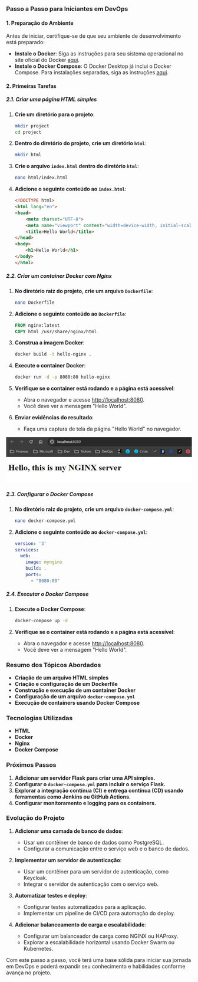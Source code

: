 ### Passo a Passo para Iniciantes em DevOps

#### 1. **Preparação do Ambiente**

Antes de iniciar, certifique-se de que seu ambiente de desenvolvimento está preparado:

- **Instale o Docker**: Siga as instruções para seu sistema operacional no site oficial do Docker [aqui](https://docs.docker.com/get-docker/).
- **Instale o Docker Compose**: O Docker Desktop já inclui o Docker Compose. Para instalações separadas, siga as instruções [aqui](https://docs.docker.com/compose/install/).

#### 2. **Primeiras Tarefas**

##### 2.1. Criar uma página HTML simples

1. **Crie um diretório para o projeto**:
   ```sh
   mkdir project
   cd project
   ```

2. **Dentro do diretório do projeto, crie um diretório `html`**:
   ```sh
   mkdir html
   ```

3. **Crie o arquivo `index.html` dentro do diretório `html`**:
   ```sh
   nano html/index.html
   ```

4. **Adicione o seguinte conteúdo ao `index.html`**:
   ```html
   <!DOCTYPE html>
   <html lang="en">
   <head>
       <meta charset="UTF-8">
       <meta name="viewport" content="width=device-width, initial-scale=1.0">
       <title>Hello World</title>
   </head>
   <body>
       <h1>Hello World</h1>
   </body>
   </html>
   ```

##### 2.2. Criar um container Docker com Nginx

1. **No diretório raiz do projeto, crie um arquivo `Dockerfile`**:
   ```sh
   nano Dockerfile
   ```

2. **Adicione o seguinte conteúdo ao `Dockerfile`**:
   ```Dockerfile
   FROM nginx:latest
   COPY html /usr/share/nginx/html
   ```

3. **Construa a imagem Docker**:
   ```sh
   docker build -t hello-nginx .
   ```

4. **Execute o container Docker**:
   ```sh
   docker run -d -p 8080:80 hello-nginx
   ```

5. **Verifique se o container está rodando e a página está acessível**:
   - Abra o navegador e acesse [http://localhost:8080](http://localhost:8080).
   - Você deve ver a mensagem "Hello World".

6. **Enviar evidências do resultado**:
   - Faça uma captura de tela da página "Hello World" no navegador.

![<alt-text>](hello-nginx-server.png)



##### 2.3. Configurar o Docker Compose

1. **No diretório raiz do projeto, crie um arquivo `docker-compose.yml`**:
   ```sh
   nano docker-compose.yml
   ```

2. **Adicione o seguinte conteúdo ao `docker-compose.yml`**:
   ```yaml
   version: '3'
   services:
     web:
       image: mynginx
       build: .
       ports:
         - "8080:80"
   ```

##### 2.4. Executar o Docker Compose

1. **Execute o Docker Compose**:
   ```sh
   docker-compose up -d
   ```

2. **Verifique se o container está rodando e a página está acessível**:
   - Abra o navegador e acesse [http://localhost:8080](http://localhost:8080).
   - Você deve ver a mensagem "Hello World".

### Resumo dos Tópicos Abordados

- **Criação de um arquivo HTML simples**
- **Criação e configuração de um Dockerfile**
- **Construção e execução de um container Docker**
- **Configuração de um arquivo `docker-compose.yml`**
- **Execução de containers usando Docker Compose**

### Tecnologias Utilizadas

- **HTML**
- **Docker**
- **Nginx**
- **Docker Compose**

### Próximos Passos

1. **Adicionar um servidor Flask para criar uma API simples.**
2. **Configurar o `docker-compose.yml` para incluir o serviço Flask.**
3. **Explorar a integração contínua (CI) e entrega contínua (CD) usando ferramentas como Jenkins ou GitHub Actions.**
4. **Configurar monitoramento e logging para os containers.**

### Evolução do Projeto

1. **Adicionar uma camada de banco de dados**:
   - Usar um contêiner de banco de dados como PostgreSQL.
   - Configurar a comunicação entre o serviço web e o banco de dados.

2. **Implementar um servidor de autenticação**:
   - Usar um contêiner para um servidor de autenticação, como Keycloak.
   - Integrar o servidor de autenticação com o serviço web.

3. **Automatizar testes e deploy**:
   - Configurar testes automatizados para a aplicação.
   - Implementar um pipeline de CI/CD para automação do deploy.

4. **Adicionar balanceamento de carga e escalabilidade**:
   - Configurar um balanceador de carga como NGINX ou HAProxy.
   - Explorar a escalabilidade horizontal usando Docker Swarm ou Kubernetes.

Com este passo a passo, você terá uma base sólida para iniciar sua jornada em DevOps e poderá expandir seu conhecimento e habilidades conforme avança no projeto.